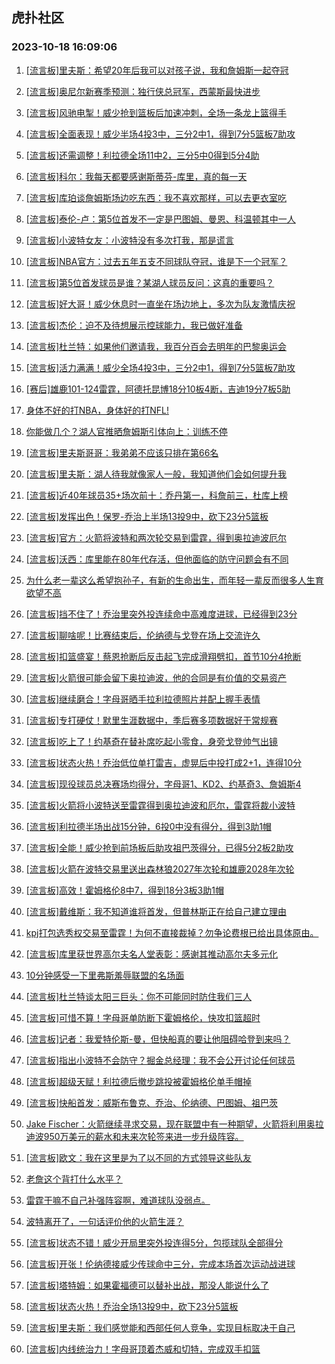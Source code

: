 ## 虎扑社区 
### 2023-10-18 16:09:06

1. [[流言板]里夫斯：希望20年后我可以对孩子说，我和詹姆斯一起夺冠](https://bbs.hupu.com/62526348.html)

2. [[流言板]奥尼尔新赛季预测：独行侠总冠军，西蒙斯最快进步](https://bbs.hupu.com/62525579.html)

3. [[流言板]风驰电掣！威少抢到篮板后加速冲刺，全场一条龙上篮得手](https://bbs.hupu.com/62525193.html)

4. [[流言板]全面表现！威少半场4投3中，三分2中1，得到7分5篮板7助攻](https://bbs.hupu.com/62525441.html)

5. [[流言板]还需调整！利拉德全场11中2，三分5中0得到5分4助](https://bbs.hupu.com/62524158.html)

6. [[流言板]科尔：我每天都要感谢斯蒂芬-库里，真的每一天](https://bbs.hupu.com/62524205.html)

7. [[流言板]库珀谈詹姆斯场边吃东西：我不喜欢那样，可以去更衣室吃](https://bbs.hupu.com/62523233.html)

8. [[流言板]泰伦-卢：第5位首发不一定是巴图姆、曼恩、科温顿其中一人](https://bbs.hupu.com/62526415.html)

9. [[流言板]小波特女友：小波特没有多次打我，那是谎言](https://bbs.hupu.com/62522476.html)

10. [[流言板]NBA官方：过去五年五支不同球队夺冠，谁是下一个冠军？](https://bbs.hupu.com/62523080.html)

11. [[流言板]第5位首发球员是谁？某湖人球员反问：这真的重要吗？](https://bbs.hupu.com/62526550.html)

12. [[流言板]好大哥！威少休息时一直坐在场边地上，多次为队友激情庆祝](https://bbs.hupu.com/62526172.html)

13. [[流言板]杰伦：迫不及待想展示控球能力，我已做好准备](https://bbs.hupu.com/62525080.html)

14. [[流言板]杜兰特：如果他们邀请我，我百分百会去明年的巴黎奥运会](https://bbs.hupu.com/62521781.html)

15. [[流言板]活力满满！威少全场4投3中，三分2中1，得到7分5篮板7助攻](https://bbs.hupu.com/62526269.html)

16. [[赛后]雄鹿101-124雷霆，阿德托昆博18分10板4断，吉迪19分7板5助](https://bbs.hupu.com/62524112.html)

17. [身体不好的打NBA，身体好的打NFL!](https://bbs.hupu.com/62521907.html)

18. [你能做几个？湖人官推晒詹姆斯引体向上：训练不停](https://bbs.hupu.com/62521891.html)

19. [[流言板]里夫斯哥哥：我弟弟不应该只排在第66名](https://bbs.hupu.com/62523467.html)

20. [[流言板]里夫斯：湖人待我就像家人一般，我知道他们会如何提升我](https://bbs.hupu.com/62526467.html)

21. [[流言板]近40年球员35+场次前十：乔丹第一，科詹前三，杜库上榜](https://bbs.hupu.com/62527067.html)

22. [[流言板]发挥出色！保罗-乔治上半场13投9中，砍下23分5篮板](https://bbs.hupu.com/62525418.html)

23. [[流言板]官方：火箭将波特和两次轮交易到雷霆，得到奥拉迪波厄尔](https://bbs.hupu.com/62522571.html)

24. [[流言板]沃西：库里能在80年代存活，但他面临的防守问题会有不同](https://bbs.hupu.com/62527433.html)

25. [为什么老一辈这么希望抱孙子，有新的生命出生，而年轻一辈反而很多人生育欲望不高](https://bbs.hupu.com/62524240.html)

26. [[流言板]挡不住了！乔治里突外投连续命中高难度进球，已经得到23分](https://bbs.hupu.com/62525369.html)

27. [[流言板]聊啥呢！比赛结束后，伦纳德与戈登在场上交流许久](https://bbs.hupu.com/62526255.html)

28. [[流言板]扣篮盛宴！蔡恩抢断后反击起飞完成滑翔劈扣，首节10分4抢断](https://bbs.hupu.com/62522049.html)

29. [[流言板]火箭很可能会留下奥拉迪波，他的合同是有价值的交易资产](https://bbs.hupu.com/62524661.html)

30. [[流言板]继续磨合！字母哥晒手拉利拉德照片并配上握手表情](https://bbs.hupu.com/62525404.html)

31. [[流言板]专打硬仗！默里生涯数据中，季后赛多项数据好于常规赛](https://bbs.hupu.com/62526145.html)

32. [[流言板]吃上了！约基奇在替补席吃起小零食，身旁戈登帅气出镜](https://bbs.hupu.com/62525632.html)

33. [[流言板]状态火热！乔治低位单打雷吉，虚晃后中投打成2+1，连得10分](https://bbs.hupu.com/62524823.html)

34. [[流言板]现役球员总决赛场均得分，字母哥1、KD2、约基奇3、詹姆斯4](https://bbs.hupu.com/62522035.html)

35. [[流言板]火箭将小波特送至雷霆得到奥拉迪波和厄尔，雷霆将裁小波特](https://bbs.hupu.com/62520885.html)

36. [[流言板]利拉德半场出战15分钟，6投0中没有得分，得到3助1帽](https://bbs.hupu.com/62523097.html)

37. [[流言板]全能！威少抢到前场板后助攻祖巴茨得分，已得5分2板2助攻](https://bbs.hupu.com/62524872.html)

38. [[流言板]火箭在波特交易里送出森林狼2027年次轮和雄鹿2028年次轮](https://bbs.hupu.com/62524454.html)

39. [[流言板]高效！霍姆格伦8中7，得到18分3板3助1帽](https://bbs.hupu.com/62524209.html)

40. [[流言板]戴维斯：我不知道谁将首发，但普林斯正在给自己建立理由](https://bbs.hupu.com/62522639.html)

41. [kpj打包选秀权交易至雷霆！为何不直接裁掉？勿争论费根已给出具体原由。](https://bbs.hupu.com/62521558.html)

42. [[流言板]库里获世界高尔夫名人堂表彰：感谢其推动高尔夫多元化](https://bbs.hupu.com/62522024.html)

43. [10分钟感受一下里弗斯羞辱联盟的名场面](https://bbs.hupu.com/62522921.html)

44. [[流言板]杜兰特谈太阳三巨头：你不可能同时防住我们三人](https://bbs.hupu.com/62522424.html)

45. [[流言板]可惜不算！字母哥单防断下霍姆格伦，快攻扣篮超时](https://bbs.hupu.com/62523031.html)

46. [[流言板]记者：我爱特伦斯-曼，但快船真的要让他阻碍哈登到来吗？](https://bbs.hupu.com/62523736.html)

47. [[流言板]指出小波特不会防守？掘金总经理：我不会公开讨论任何球员](https://bbs.hupu.com/62525634.html)

48. [[流言板]超级天赋！利拉德后撤步跳投被霍姆格伦单手帽掉](https://bbs.hupu.com/62522417.html)

49. [[流言板]快船首发：威斯布鲁克、乔治、伦纳德、巴图姆、祖巴茨](https://bbs.hupu.com/62522898.html)

50. [Jake Fischer：火箭继续寻求交易，现在联盟中有一种期望，火箭将利用奥拉迪波950万美元的薪水和未来次轮签来进一步升级阵容 ​​​。](https://bbs.hupu.com/62521973.html)

51. [[流言板]欧文：我在这里是为了以不同的方式领导这些队友](https://bbs.hupu.com/62522091.html)

52. [老詹这个背打什么水平？](https://bbs.hupu.com/62525105.html)

53. [雷霆干嘛不自己补强阵容啊，难道球队没弱点。](https://bbs.hupu.com/62523309.html)

54. [波特离开了，一句话评价他的火箭生涯？](https://bbs.hupu.com/62525943.html)

55. [[流言板]状态不错！威少开局里突外投连得5分，包揽球队全部得分](https://bbs.hupu.com/62524616.html)

56. [[流言板]开张！伦纳德接威少传球命中三分，完成本场首次运动战进球](https://bbs.hupu.com/62525312.html)

57. [[流言板]塔特姆：如果霍福德可以替补出战，那没人能说什么了](https://bbs.hupu.com/62524966.html)

58. [[流言板]状态火热！乔治全场13投9中，砍下23分5篮板](https://bbs.hupu.com/62526213.html)

59. [[流言板]里夫斯：我们感觉能和西部任何人竞争，实现目标取决于自己](https://bbs.hupu.com/62521836.html)

60. [[流言板]内线统治力！字母哥顶着杰威和切特，完成双手扣篮](https://bbs.hupu.com/62522488.html)

